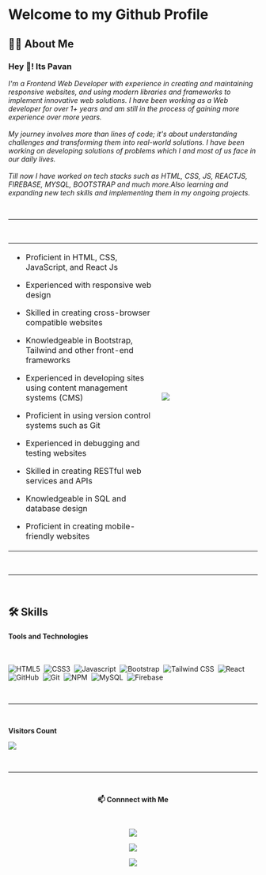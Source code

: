 # **Welcome to my Github Profile**

## **🙋‍♂️ About Me**

### **Hey 👋! Its Pavan**

<p>
  <i>
    I'm a Frontend Web Developer with experience in creating and maintaining responsive websites, and using modern libraries and frameworks to implement innovative web solutions. I have been working as a Web developer for over 1+ years and am still in the process of gaining more experience over more years. 
  </i>

</br>
</br>

  <i>
    My journey involves more than lines of code; it's about understanding challenges and transforming them into real-world solutions. I have been working on developing solutions of problems which I and most of us face in our daily lives.
  </i>

</br>
</br>

  <i>
    Till now I have worked on tech stacks such as HTML, CSS, JS, REACTJS, FIREBASE, MYSQL, BOOTSTRAP and much more.Also learning and expanding new tech skills and implementing them in my ongoing projects.
  </i>

</p>


<br />
<hr>
</br>

<table width="100%" >
  <tr>
    <td width="60%">

- Proficient in HTML, CSS, JavaScript, and React Js
- Experienced with responsive web design
- Skilled in creating cross-browser compatible websites
- Knowledgeable in Bootstrap, Tailwind and other front-end frameworks
- Experienced in developing sites using content management systems (CMS)
- Proficient in using version control systems such as Git
- Experienced in debugging and testing websites
- Skilled in creating RESTful web services and APIs
- Knowledgeable in SQL and database design
- Proficient in creating mobile-friendly websites

    </td>
    <td width="40%">
      <img src="https://user-images.githubusercontent.com/89788120/167628634-549d2bdd-609e-4275-85af-1e1974da64ca.gif" align="center" />
    </td>
  </tr>
</table>

<br />
<hr>
</br>
     
## **🛠️ Skills**

#### **Tools and Technologies**

<br />

![HTML5](https://img.shields.io/static/v1?style=flat&message=HTML5&color=E34F26&logo=HTML5&logoColor=FFFFFF&label=)&nbsp;
![CSS3](https://img.shields.io/static/v1?style=flat&message=CSS3&color=1572B6&logo=CSS3&logoColor=FFFFFF&label=)&nbsp;
![Javascript](https://img.shields.io/badge/JavaScript-F7DF1E?style=flat&logo=javascript&logoColor=black)&nbsp;
![Bootstrap](https://img.shields.io/static/v1?style=flat&message=Bootstrap&color=7952B3&logo=Bootstrap&logoColor=FFFFFF&label=)&nbsp;
![Tailwind CSS](https://img.shields.io/static/v1?style=flat&message=Tailwind+CSS&color=222222&logo=Tailwind+CSS&logoColor=06B6D4&label=)&nbsp;
![React](https://img.shields.io/static/v1?style=flat&message=React&color=222222&logo=React&logoColor=61DAFB&label=)&nbsp;
![GitHub](https://img.shields.io/static/v1?style=flat&message=GitHub&color=181717&logo=GitHub&logoColor=FFFFFF&label=)&nbsp;
![Git](https://img.shields.io/badge/-Git-05122A?style=flat&logo=git)&nbsp;
![NPM](https://img.shields.io/badge/npm-CB3837?style=flat&logo=npm&logoColor=white)&nbsp;
![MySQL](https://img.shields.io/badge/MySQL-00000F?style=flat&logo=mysql&logoColor=white)&nbsp;
![Firebase](https://img.shields.io/static/v1?style=flat&message=Firebase&color=222222&logo=Firebase&logoColor=FFCA28&label=)&nbsp;

<br />
<hr>
</br>


**Visitors Count**

<p>
  <img src="https://profile-counter.glitch.me/{pavand18}/count.svg" />
</p> 

</div>

<br />
<hr>
</br>

<div align="center">

**📫 Connnect with Me**

<br/>

<a href="https://www.instagram.com/pavand_18/" target="_blank"><img src="https://img.shields.io/badge/-Instagram-%23ffff?style=for-the-badge&logo=instagram&logoColor=141414" target="_blank"></a>

<a href= "mailto:pavandakore@gmail.com"><img src="https://img.shields.io/badge/-Gmail-%23ffff?style=for-the-badge&logo=gmail&logoColor=141414" target="_blank"></a>

<a href="https://www.linkedin.com/in/pavan-kumar-dakore-23a976230/" target="_blank"><img src="https://img.shields.io/badge/-LinkedIn-%23ffff?style=for-the-badge&logo=linkedin&logoColor=141414" target="_blank"></a>

</div>



